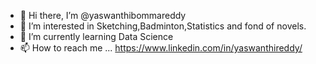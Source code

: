 - 👋 Hi there, I’m @yaswanthibommareddy
- 👀 I’m interested in Sketching,Badminton,Statistics and fond of novels.
- 🌱 I’m currently learning Data Science
- 📫 How to reach me ...
https://www.linkedin.com/in/yaswanthireddy/

<!---
yaswanthibommareddy/yaswanthibommareddy is a ✨ special ✨ repository because its `README.md` (this file) appears on your GitHub profile.
You can click the Preview link to take a look at your changes.
--->
